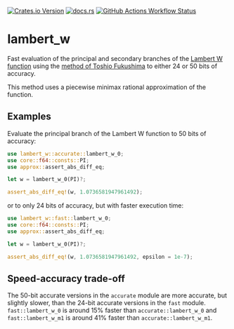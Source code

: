 [![Crates.io Version](https://img.shields.io/crates/v/lambert_w?logo=crates.io)](https://crates.io/crates/lambert_w)
[![docs.rs](https://img.shields.io/docsrs/lambert_w?logo=docs.rs)](https://docs.rs/lambert_w/0.1.0/lambert_w/)
[![GitHub Actions Workflow Status](https://img.shields.io/github/actions/workflow/status/JSorngard/lambert_w/rust.yml?logo=github&label=CI)](https://github.com/JSorngard/lambert_w/actions/workflows/rust.yml)

# lambert_w

Fast evaluation of the principal and secondary branches of the [Lambert W function](https://en.wikipedia.org/wiki/Lambert_W_function) using the [method of Toshio Fukushima](https://www.researchgate.net/publication/346309410_Precise_and_fast_computation_of_Lambert_W_function_by_piecewise_minimax_rational_function_approximation_with_variable_transformation) to either 24 or 50 bits of accuracy.

This method uses a piecewise minimax rational approximation of the function.

## Examples

Evaluate the principal branch of the Lambert W function to 50 bits of accuracy:
```rust
use lambert_w::accurate::lambert_w_0;
use core::f64::consts::PI;
use approx::assert_abs_diff_eq;

let w = lambert_w_0(PI)?;

assert_abs_diff_eq!(w, 1.0736581947961492);
```

or to only 24 bits of accuracy, but with faster execution time:
```rust
use lambert_w::fast::lambert_w_0;
use core::f64::consts::PI;
use approx::assert_abs_diff_eq;

let w = lambert_w_0(PI)?;

assert_abs_diff_eq!(w, 1.0736581947961492, epsilon = 1e-7);
```

## Speed-accuracy trade-off

The 50-bit accurate versions in the `accurate` module are more accurate, but slightly slower, than the 24-bit accurate versions in the `fast` module.
`fast::lambert_w_0` is around 15% faster than `accurate::lambert_w_0` and `fast::lambert_w_m1` is around 41% faster than `accurate::lambert_w_m1`.